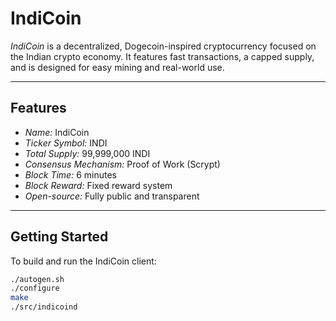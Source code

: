 # IndiCoin

*IndiCoin* is a decentralized, Dogecoin-inspired cryptocurrency focused on the Indian crypto economy. It features fast transactions, a capped supply, and is designed for easy mining and real-world use.

---

## Features

- *Name:* IndiCoin  
- *Ticker Symbol:* INDI  
- *Total Supply:* 99,999,000 INDI  
- *Consensus Mechanism:* Proof of Work (Scrypt)  
- *Block Time:* 6 minutes  
- *Block Reward:* Fixed reward system  
- *Open-source:* Fully public and transparent

---

## Getting Started

To build and run the IndiCoin client:

```bash
./autogen.sh
./configure
make
./src/indicoind
